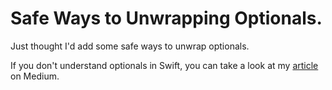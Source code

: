 # Safe Ways to Unwrapping Optionals.

Just thought I'd add some safe ways to unwrap optionals. 

If you don't understand optionals in Swift, you can take a look at my <a href="https://hackernoon.com/optionals-in-swift-for-newbies-7199a30707d5">article</a> on Medium.
